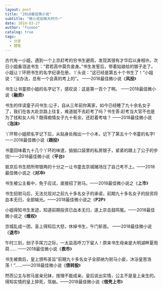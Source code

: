 ```yaml
---
layout: post
title: "2018最佳微小说"
subtitle: "微小说反映大时代~"
date: 2019-03-27 
author: "fsoooo"
catalog: true
tags:
  - 分享
  - 随笔
---
```


古代有一小姐，遇到一个上京赶考的穷书生避雨，发现其很有才华后以身相许。次日小姐垂泪送书生：“君若高中莫负妾身。”书生发誓后，带着姑娘给的银子走了。小姐让丫环把书生的名字纪录在册，丫头说：“这已经是第五十个书生了！”小姐说：“没办法，总有一个会真的考上的”。 ——2018最佳微小说《**风投**》



书生让书童把小姐的名字记下，感叹说：这是第一百个了啊。 ——2018最佳微小说《**融资**》



书生的伴读童子问书生:公子，自从三年前你离家，如今已经睡了九十余名女子了，我们在各大赴京路上往复，难道就不去赶考了吗？书生答:赶考当大官不也是为了钱和女人吗？既得痴情女子九十有余，还赶着考啥？ ——2018最佳微小说《**泡沫**》



丫环帮小姐把名字记下后，从贴身处掏出一个小本，记下了第五十个书童的名字!一一2018最佳微小说《**跟投**》



书童回味着九十几个丫环的味道，掂掂口袋里的私房银子，紧紧的跟上了公子的步伐!一一2018最佳微小说《**平台**》



抵京后书生把所带银两的十分之一让书童去京城赌场压了自己考不上。——2018最佳微小说之《**对冲**》



书生被公主看中，免于应试，直接招了驸马。——2018最佳微小说之《**上市**》



书生招驸马后，无法兑现对之前九十多名女子的承诺，前期九十多名女子的投资将血本无归，全部输光。——2018最佳微小说之《**P2P**》



小姐得知书生发迹，知道前期投资已血本无归，遂上京击鼓鸣冤。——2018最佳微小说之《**维权**》



京城乱成一团，圣上得知后大怒，休掉书生，午门斩首。 ——2018最佳微小说《**退市**》



午时三刻，刽子手挥刀之际，一太监高呼刀下留人！原来书生母亲是大明湖畔夏雨荷…… ——2018最佳微小说《**救市**》



书生被救后，皇上颁布圣旨“前期九十多名女子全部纳为驸马小妾，沐浴皇恩浩荡！”......——2018最佳微小说《**债转股**》



然而公主与驸马是亲兄妹，按理不能成亲。皇后说出实情，公主不是皇上亲生的。得知实情的皇上猝死，驾崩。——2018最佳微小说《**借壳上市**》

